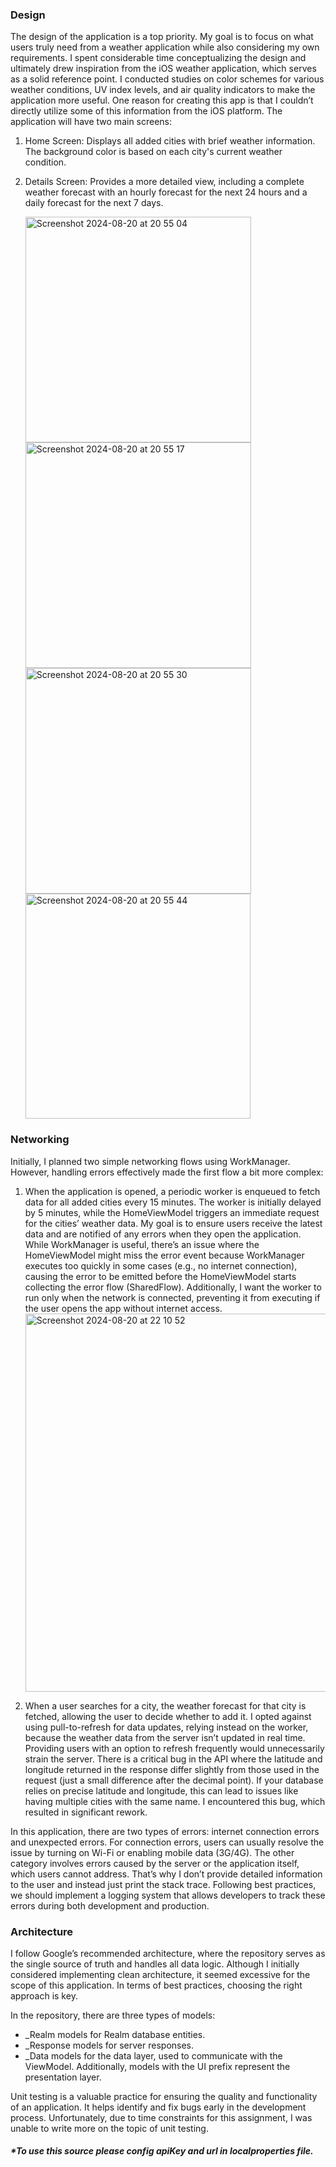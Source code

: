 ### Design

The design of the application is a top priority. My goal is to focus on what users truly need from a weather application while also considering my own requirements. I spent considerable time conceptualizing the design and ultimately drew inspiration from the iOS weather application, which serves as a solid reference point.
I conducted studies on color schemes for various weather conditions, UV index levels, and air quality indicators to make the application more useful. One reason for creating this app is that I couldn’t directly utilize some of this information from the iOS platform.
The application will have two main screens:
1. Home Screen: Displays all added cities with brief weather information. The background color is based on each city's current weather condition.
2. Details Screen: Provides a more detailed view, including a complete weather forecast with an hourly forecast for the next 24 hours and a daily forecast for the next 7 days.
 
   <img width="361" alt="Screenshot 2024-08-20 at 20 55 04" src="https://github.com/user-attachments/assets/8566d192-d3f2-45f4-9838-0876665f8cc1"><img width="361" alt="Screenshot 2024-08-20 at 20 55 17" src="https://github.com/user-attachments/assets/b2a80e7a-e0c3-43b2-845d-b0163b3fcfcd">
   <img width="361" alt="Screenshot 2024-08-20 at 20 55 30" src="https://github.com/user-attachments/assets/6a1abfb0-509a-4aa6-9efe-e48bd9426661"><img width="360" alt="Screenshot 2024-08-20 at 20 55 44" src="https://github.com/user-attachments/assets/a4e6cbd4-5588-45e7-8451-27e2eff0ee1b">



### Networking

Initially, I planned two simple networking flows using WorkManager. However, handling errors effectively made the first flow a bit more complex:
1. When the application is opened, a periodic worker is enqueued to fetch data for all added cities every 15 minutes. The worker is initially delayed by 5 minutes, while the HomeViewModel triggers an immediate request for the cities’ weather data. My goal is to ensure users receive the latest data and are notified of any errors when they open the application. While WorkManager is useful, there’s an issue where the HomeViewModel might miss the error event because WorkManager executes too quickly in some cases (e.g., no internet connection), causing the error to be emitted before the HomeViewModel starts collecting the error flow (SharedFlow). Additionally, I want the worker to run only when the network is connected, preventing it from executing if the user opens the app without internet access.
                               <img width="605" alt="Screenshot 2024-08-20 at 22 10 52" src="https://github.com/user-attachments/assets/924f6c4a-27e9-47a4-b0ff-5bdc11e8e480">

                                    
2. When a user searches for a city, the weather forecast for that city is fetched, allowing the user to decide whether to add it.
I opted against using pull-to-refresh for data updates, relying instead on the worker, because the weather data from the server isn’t updated in real time. Providing users with an option to refresh frequently would unnecessarily strain the server.
There is a critical bug in the API where the latitude and longitude returned in the response differ slightly from those used in the request (just a small difference after the decimal point). If your database relies on precise latitude and longitude, this can lead to issues like having multiple cities with the same name. I encountered this bug, which resulted in significant rework.

In this application, there are two types of errors: internet connection errors and unexpected errors. For connection errors, users can usually resolve the issue by turning on Wi-Fi or enabling mobile data (3G/4G). The other category involves errors caused by the server or the application itself, which users cannot address. That’s why I don’t provide detailed information to the user and instead just print the stack trace. Following best practices, we should implement a logging system that allows developers to track these errors during both development and production.

### Architecture

I follow Google’s recommended architecture, where the repository serves as the single source of truth and handles all data logic. Although I initially considered implementing clean architecture, it seemed excessive for the scope of this application. In terms of best practices, choosing the right approach is key.

In the repository, there are three types of models:
* _Realm models for Realm database entities.
* _Response models for server responses.
* _Data models for the data layer, used to communicate with the ViewModel.
Additionally, models with the UI prefix represent the presentation layer.


Unit testing is a valuable practice for ensuring the quality and functionality of an application. It helps identify and fix bugs early in the development process. Unfortunately, due to time constraints for this assignment, I was unable to write more on the topic of unit testing.

##### *To use this source please config apiKey and url in localproperties file.
